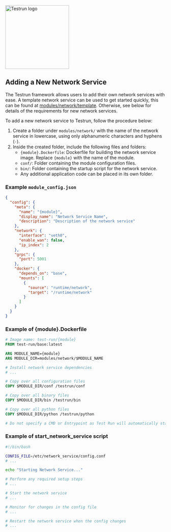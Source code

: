 <img width="200" alt="Testrun logo" src="https://user-images.githubusercontent.com/7399056/221927867-4190a4e8-a571-4e40-9c2b-65780ad9264c.png" alt="Testrun">

## Adding a New Network Service

The Testrun framework allows users to add their own network services with ease. A template network service can be used to get started quickly, this can be found at [modules/network/template](../../modules/network/template). Otherwise, see below for details of the requirements for new network services.

To add a new network service to Testrun, follow the procedure below:

1. Create a folder under `modules/network/` with the name of the network service in lowercase, using only alphanumeric characters and hyphens (`-`).
2. Inside the created folder, include the following files and folders:
   - `{module}.Dockerfile`: Dockerfile for building the network service image. Replace `{module}` with the name of the module.
   - `conf/`: Folder containing the module configuration files.
   - `bin/`: Folder containing the startup script for the network service.
   - Any additional application code can be placed in its own folder.

### Example `module_config.json`

```json
{
  "config": {
    "meta": {
      "name": "{module}",
      "display_name": "Network Service Name",
      "description": "Description of the network service"
    },
    "network": {
      "interface": "veth0",
      "enable_wan": false,
      "ip_index": 2
    },
    "grpc": {
      "port": 5001
    },
    "docker": {
      "depends_on": "base",
      "mounts": [
        {
          "source": "runtime/network",
          "target": "/runtime/network"
        }
      ]
    }
  }
}
```

### Example of {module}.Dockerfile

```Dockerfile
# Image name: test-run/{module}
FROM test-run/base:latest

ARG MODULE_NAME={module}
ARG MODULE_DIR=modules/network/$MODULE_NAME

# Install network service dependencies
# ...

# Copy over all configuration files
COPY $MODULE_DIR/conf /testrun/conf

# Copy over all binary files
COPY $MODULE_DIR/bin /testrun/bin

# Copy over all python files
COPY $MODULE_DIR/python /testrun/python

# Do not specify a CMD or Entrypoint as Test Run will automatically start your service as required
```

### Example of start_network_service script

```bash
#!/bin/bash

CONFIG_FILE=/etc/network_service/config.conf
# ...

echo "Starting Network Service..."

# Perform any required setup steps
# ...

# Start the network service
# ...

# Monitor for changes in the config file
# ...

# Restart the network service when the config changes
# ...
```




